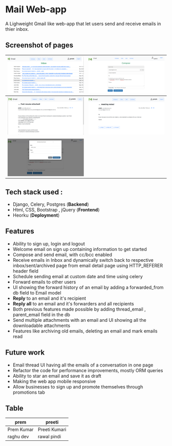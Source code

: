 # Mail Web-app 
A Lighweight Gmail like web-app that let users send and receive emails in thier inbox.

## Screenshot of pages
| ![inbox](images/inbox.png) | ![compose](images/compose.png) |
| -- | -- |
| ![forward](images/forward.png) | ![email_detail](images/email_detail.png)|
|    |    | 
| ![scheduled-email](images/scheduled-email.png) |

## Tech stack used :
* Django, Celery, Postgres (**Backend**)
* Html, CSS, Bootstrap , jQuery (**Frontend**)
* Heorku (**Deployment**)

## Features

* Ability to sign up, login and logout
* Welcome email on sign up containing information to get started 
* Compose and send email, with cc/bcc enabled 
* ‌Receive emails in Inbox and dynamically switch back to respective  inbox/sent/archived page from email detail page using HTTP_REFERER header field 
* Schedule sending email at custom date and time using celery 
* Forward emails to other users 
* ‌UI showing the forward history of an email by adding a forwarded_from db field to Email model
* **Reply** to an email  and it's recipient ‌
* **Reply all**  to an email and it's forwarders and all recipients
* ‌Both previous features made possible by adding thread_email , parent_email field in the db
*  Send multiple attachments with an email and UI showing all the downloadable attachments
* Features like archiving old emails, deleting an email and mark emails read


## Future work

* Email thread UI having all the emails of a conversation in one page 
* ‌Refactor the code for performance improvements, mostly ORM queries
* Ability to star an email and save it as draft
* Making the web app mobile responsive
*  Allow businesses to sign up and promote themselves  through promotions tab 


## Table

| prem | preeti |
| -- | -- |
| Prem Kumar | Preeti Kumari |
| raghu dev | rawal pindi |




